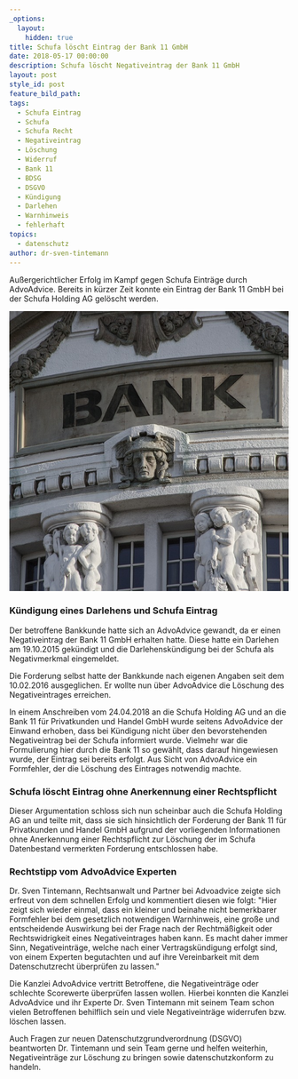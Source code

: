 ```yaml
---
_options:
  layout:
    hidden: true
title: Schufa löscht Eintrag der Bank 11 GmbH
date: 2018-05-17 00:00:00
description: Schufa löscht Negativeintrag der Bank 11 GmbH
layout: post
style_id: post
feature_bild_path:
tags:
  - Schufa Eintrag
  - Schufa
  - Schufa Recht
  - Negativeintrag
  - Löschung
  - Widerruf
  - Bank 11
  - BDSG
  - DSGVO
  - Kündigung
  - Darlehen
  - Warnhinweis
  - fehlerhaft
topics:
  - datenschutz
author: dr-sven-tintemann
---
```


Au&szlig;ergerichtlicher Erfolg im Kampf gegen Schufa Eintr&auml;ge durch AdvoAdvice. Bereits in k&uuml;rzer Zeit konnte ein Eintrag der Bank 11 GmbH bei der Schufa Holding AG gel&ouml;scht werden.

![Bank - Bild von Pixabay](/uploads/bank-2907728-640-1.jpg "Bankgebäude - Außenansicht")

### K&uuml;ndigung eines Darlehens und Schufa Eintrag

Der betroffene Bankkunde hatte sich an AdvoAdvice gewandt, da er einen Negativeintrag der Bank 11 GmbH erhalten hatte. Diese hatte ein Darlehen am 19.10.2015 gek&uuml;ndigt und die Darlehensk&uuml;ndigung bei der Schufa als Negativmerkmal eingemeldet.

Die Forderung selbst hatte der Bankkunde nach eigenen Angaben seit dem 10.02.2016 ausgeglichen. Er wollte nun &uuml;ber AdvoAdvice die L&ouml;schung des Negativeintrages erreichen.

In einem Anschreiben vom 24.04.2018 an die Schufa Holding AG und an die Bank 11 f&uuml;r Privatkunden und Handel GmbH wurde seitens AdvoAdvice der Einwand erhoben, dass bei K&uuml;ndigung nicht &uuml;ber den bevorstehenden Negativeintrag bei der Schufa informiert wurde. Vielmehr war die Formulierung hier durch die Bank 11 so gew&auml;hlt, dass darauf hingewiesen wurde, der Eintrag sei bereits erfolgt. Aus Sicht von AdvoAdvice ein Formfehler, der die L&ouml;schung des Eintrages notwendig machte.

### Schufa l&ouml;scht Eintrag ohne Anerkennung einer Rechtspflicht

Dieser Argumentation schloss sich nun scheinbar auch die Schufa Holding AG an und teilte mit, dass sie sich hinsichtlich der Forderung der Bank 11 f&uuml;r Privatkunden und Handel GmbH aufgrund der vorliegenden Informationen ohne Anerkennung einer Rechtspflicht zur L&ouml;schung der im Schufa Datenbestand vermerkten Forderung entschlossen habe.

### Rechtstipp vom AdvoAdvice Experten

Dr. Sven Tintemann, Rechtsanwalt und Partner bei Advoadvice zeigte sich erfreut von dem schnellen Erfolg und kommentiert diesen wie folgt: "Hier zeigt sich wieder einmal, dass ein kleiner und beinahe nicht bemerkbarer Formfehler bei dem gesetzlich notwendigen Warnhinweis, eine gro&szlig;e und entscheidende Auswirkung bei der Frage nach der Rechtm&auml;&szlig;igkeit oder Rechtswidrigkeit eines Negativeintrages haben kann. Es macht daher immer Sinn, Negativeintr&auml;ge, welche nach einer Vertragsk&uuml;ndigung erfolgt sind, von einem Experten begutachten und auf ihre Vereinbarkeit mit dem Datenschutzrecht &uuml;berpr&uuml;fen zu lassen."

Die Kanzlei AdvoAdvice vertritt Betroffene, die Negativeintr&auml;ge oder schlechte Scorewerte &uuml;berpr&uuml;fen lassen wollen. Hierbei konnten die Kanzlei AdvoAdvice und ihr Experte Dr. Sven Tintemann mit seinem Team schon vielen Betroffenen behilflich sein und viele Negativeintr&auml;ge widerrufen bzw. l&ouml;schen lassen.

Auch Fragen zur neuen Datenschutzgrundverordnung (DSGVO) beantworten Dr. Tintemann und sein Team gerne und helfen weiterhin, Negativeintr&auml;ge zur L&ouml;schung zu bringen sowie datenschutzkonform zu handeln.

&nbsp;

&nbsp;